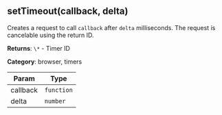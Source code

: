 
<a name="settimeout" id="settimeout"></a>

## setTimeout(callback, delta)
Creates a request to call `callback` after `delta` milliseconds. The
request is cancelable using the return ID.

**Returns**: `\*` - Timer ID

**Category**: browser, timers

| Param | Type |
| --- | --- |
| callback | `function` |
| delta | `number` |

